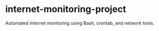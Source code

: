 # internet-monitoring-project
Automated internet monitoring using Bash, crontab, and network tools.

